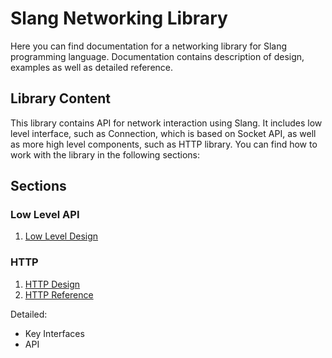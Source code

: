 # Slang Networking Library

Here you can find documentation for a networking library for Slang programming language. Documentation contains description of design, examples as well as detailed reference.

## Library Content

This library contains API for network interaction using Slang. It includes low level interface, such as Connection, which is based on Socket API, as well as more high level components, such as HTTP library. You can find how to work with the library in the following sections:

## Sections

### Low Level API

1. [Low Level Design](low-level-networking-library-design.md)

### HTTP

1. [HTTP Design](http_design.md)
2. [HTTP Reference](http_reference.md)

Detailed:

* Key Interfaces
* API
